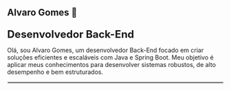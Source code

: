 ## Alvaro Gomes 👋

<p style="font-size: 24px; font-weight: bold; margin-bottom: 0;">Desenvolvedor Back-End</p>

Olá, sou Alvaro Gomes, um desenvolvedor Back-End focado em criar soluções eficientes e escaláveis com Java e Spring Boot. Meu objetivo é aplicar meus conhecimentos para desenvolver sistemas robustos, de alto desempenho e bem estruturados.

<hr style="border: 2px solid #ccc; border-radius: 5px;">

<!--
**alvarofgomes/alvarofgomes** is a ✨ _special_ ✨ repository because its `README.md` (this file) appears on your GitHub profile.

Here are some ideas to get you started:

- 🔭 I’m currently working on ...
- 🌱 I’m currently learning ...
- 👯 I’m looking to collaborate on ...
- 🤔 I’m looking for help with ...
- 💬 Ask me about ...
- 📫 How to reach me: ...
- 😄 Pronouns: ...
- ⚡ Fun fact: ...
-->

